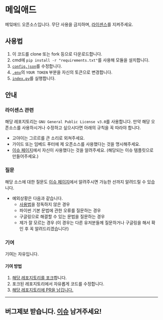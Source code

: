 # 메잌애드
메잌애드 오픈소스입니다. 무단 사용을 금지하며, [라이센스](#라이센스-관련)를 지켜주세요.

## 사용법
1. 이 코드를 clone 또는 fork 등으로 다운로드합니다.
2. cmd에 ``pip install -r "requirements.txt"``를 사용해 모듈을 설치합니다.
3. [``config.json``](/config.json)를 수정합니다.
4. [``.env``](/.env)의 ``YOUR TOKEN`` 부분을 자신의 토큰으로 변경합니다.
5. [``index.py``](/index.py)를 실행합니다.

## 안내
### 라이센스 관련
해당 레포지토리는 ``GNU General Public License v3.0``를 사용합니다.
만약 해당 오픈소스를 사용하시거나 수정하고 싶으시다면 아래의 규칙을 꼭 따라야 합니다.

+ 고야이는 그르르를 큰 소리로 외쳐주세요.
+ 가이드 또는 임베드 푸터에 제 오픈소스를 사용했다는 것을 명시해주세요.
+ [이슈 페이지](https://github.com/samsunghappytree123/makead/issues)에서 자신이 사용했다는 것을 알려주세요. (해당되는 이슈 템플릿으로 만들어주세요.)

### 질문
해당 소스에 대한 질문도 [이슈 페이지](https://github.com/samsunghappytree123/makead/issues)에서 알려주시면 가능한 선까지 알려드릴 수 있습니다.
- 예외상황은 다음과 같습니다.
    - [사용법](#사용법)을 정독하지 않은 경우
    - 파이썬 기본 문법에 관한 오류를 질문하는 경우
    - 구글링으로 해결할 수 있는 문법을 질문하는 경우
    - 제가 잘 모르는 경우 (이 경우는 다른 유저분들께 질문하거나 구글링을 해서 확인 후 꼭 알려드리겠습니다!)

### 기여
기여는 자유입니다.
#### 기여 방법
1. [해당 레포지토리를 포크](https://github.com/samsunghappytree123/makead/fork)합니다.
2. 포크된 레포지토리에서 자유롭게 코드를 수정합니다.
3. [해당 레포지토리에 PR을 남깁니다.](https://github.com/samsunghappytree123/makead/pulls)
---
## 버그제보 받습니다. [이슈](https://github.com/samsunghappytree123/makead/issues) 남겨주세요!